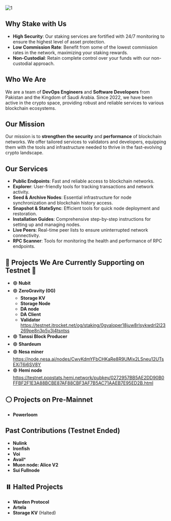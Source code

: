 ![1](https://i.ibb.co/4pqGkjS/1.png)
##
## Why Stake with Us

- **High Security**: Our staking services are fortified with 24/7 monitoring to ensure the highest level of asset protection.
- **Low Commission Rate**: Benefit from some of the lowest commission rates in the network, maximizing your staking rewards.
- **Non-Custodial**: Retain complete control over your funds with our non-custodial approach.

## Who We Are

We are a team of **DevOps Engineers** and **Software Developers** from Pakistan and the Kingdom of Saudi Arabia. Since 2022, we have been active in the crypto space, providing robust and reliable services to various blockchain ecosystems.

## Our Mission

Our mission is to **strengthen the security** and **performance** of blockchain networks. We offer tailored services to validators and developers, equipping them with the tools and infrastructure needed to thrive in the fast-evolving crypto landscape.

## Our Services

- **Public Endpoints**: Fast and reliable access to blockchain networks.
- **Explorer**: User-friendly tools for tracking transactions and network activity.
- **Seed & Archive Nodes**: Essential infrastructure for node synchronization and blockchain history access.
- **Snapshot & StateSync**: Efficient tools for quick node deployment and restoration.
- **Installation Guides**: Comprehensive step-by-step instructions for setting up and managing nodes.
- **Live Peers**: Real-time peer lists to ensure uninterrupted network connectivity.
- **RPC Scanner**: Tools for monitoring the health and performance of RPC endpoints.


## 🌟 Projects We Are Currently Supporting on Testnet 🌟

- 🟢 **Nubit**
- 🟢 **ZeroGravity (0G)**
  - **Storage KV**
  - **Storage Node**
  - **DA node**
  - **DA Client**
  - **Validator** https://testnet.itrocket.net/og/staking/0gvaloper18juw8rlsykwdrl2l23269pe8n3p5v3j4tsntss
- 🟢 **Tanssi Block Producer**
- 🟢 **Shardeum**
- 🟢 **Nesa miner** https://node.nesa.ai/nodes/CwvKdmYFbCHKaRe8R9UMix2LSneu12UTsEXiT6i6SV8Y
- 🟢 **Hemi node** https://testnet.popstats.hemi.network/pubkey/0272957BB5AE2DD90B0FFBF2F1E3A88BCBE87AF88CBF3AF7B5AC71AAEB7E95ED2B.html

## ⚪️ Projects on Pre-Mainnet

- **Powerloom**

## Past Contributions (Testnet Ended)
- **Nulink**
- **Ironfish**
- **Voi**
- **Avail***
- **Muon node: Alice V2**
- **Sui Fullnode**
  
## ⏸️ Halted Projects

- **Warden Protocol**
- **Artela**
- **Storage KV** (Halted)
